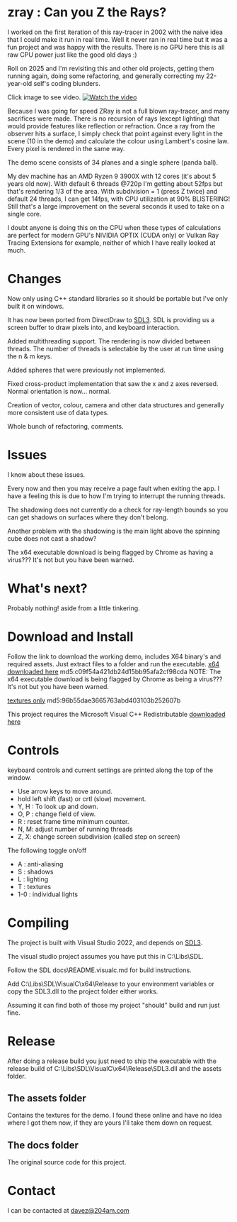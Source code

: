 
# zray : Can you Z the Rays?

I worked on the first iteration of this ray-tracer in 2002 with the naive idea that
I could make it run in real time. Well it never ran in real time but it was a fun
project and was happy with the results. 
There is no GPU here this is all raw CPU power just like the good old days :)

Roll on 2025 and I'm revisiting this and other old projects, getting them running
again, doing some refactoring, and generally correcting my 22-year-old self's coding blunders.

Click image to see video.
[![Watch the video](https://img.youtube.com/vi/65w-QslQVMg/maxresdefault.jpg)](https://youtu.be/65w-QslQVMg)

Because I was going for speed ZRay is not a full blown ray-tracer, and many sacrifices were made.
There is no recursion of rays (except lighting) that would provide features like reflection 
or refraction. Once a ray from the observer hits a surface, I simply check that point against
every light in the scene (10 in the demo) and calculate the colour using Lambert's cosine law.
Every pixel is rendered in the same way.

The demo scene consists of 34 planes and a single sphere (panda ball). 

My dev machine has an AMD Ryzen 9 3900X with 12 cores (it's about 5 years old now). With default
6 threads @720p I'm getting about 52fps but that's rendering 1/3 of the area. With subdivision = 1 
(press Z twice) and default 24 threads, I can get 14fps, with CPU utilization at 90% BLISTERING!
Still that's a large improvement on the several seconds it used to take on a single core.

I doubt anyone is doing this on the CPU when these types of calculations are perfect for modern GPU's
NIVIDIA OPTIX (CUDA only) or Vulkan Ray Tracing Extensions for 
example, neither of which I have really looked at much.


# Changes #

Now only using C++ standard libraries so it should be portable but I've only built it on windows.

It has now been ported from DirectDraw to [SDL3](https://github.com/libsdl-org/SDL).
SDL is providing us a screen buffer to draw pixels into, and keyboard interaction.

Added multithreading support. The rendering is now divided between threads. The number of threads
is selectable by the user at run time using the n & m keys.

Added spheres that were previously not implemented.

Fixed cross-product implementation that saw the x and z axes reversed. Normal orientation is now... normal.

Creation of vector, colour, camera and other data structures and generally more consistent use
of data types.

Whole bunch of refactoring, comments.


# Issues #


I know about these issues.

Every now and then you may receive a page fault when exiting the app. I have a feeling this is due to
how I'm trying to interrupt the running threads.

The shadowing does not currently do a check for ray-length bounds so you can get shadows on surfaces where they don't belong.

Another problem with the shadowing is the main light above the spinning cube does not cast a shadow?

The x64 executable download is being flagged by Chrome as having a virus??? It's not but you have been warned.


# What's next? #

Probably nothing! aside from a little tinkering.


# Download and Install #

Follow the link to download the working demo, includes X64 binary's and required
assets. Just extract files to a folder and run the executable.
[x64 downloaded here](https://204am.com/downloads/zray_2025.zip) md5:c09f54a421db24d15bb95afa2cf98cda
NOTE: The x64 executable download is being flagged by Chrome as being a virus??? It's not but you have been warned.


[textures only](https://204am.com/downloads/zray_textures.zip) md5:96b55dae3665763abd403103b252607b

This project requires the Microsoft Visual C++ Redistributable [downloaded here](https://learn.microsoft.com/en-us/cpp/windows/latest-supported-vc-redist?view=msvc-170) 

# Controls # 

keyboard controls and current settings are printed along the top of the window.


- Use arrow keys to move around.
- hold left shift (fast) or crtl (slow) movement.
- Y, H : To look up and down.
- O, P : change field of view.
- R : reset frame time minimum counter.
- N, M: adjust number of running threads
- Z, X: change screen subdivision (called step on screen)

The following toggle on/off
- A : anti-aliasing
- S : shadows
- L : lighting
- T : textures
- 1-0 : individual lights



# Compiling #

The project is built with Visual Studio 2022, and depends on [SDL3](https://github.com/libsdl-org/SDL).

The visual studio project assumes you have put this in C:\Libs\SDL\.

Follow the SDL docs\README.visualc.md for build instructions.

Add C:\Libs\SDL\VisualC\x64\Release to your environment variables or copy the 
SDL3.dll to the project folder either works.

Assuming it can find both of those my project "should" build and run just fine.


# Release # 

After doing a release build you just need to ship the executable with the release
build of C:\Libs\SDL\VisualC\x64\Release\SDL3.dll and the assets folder.


## The assets folder ##
Contains the textures for the demo. I found these online and have no idea where 
I got them now, if they are yours I'll take them down on request.


## The docs folder ##

The original source code for this project.


# Contact # 

I can be contacted at davez@204am.com